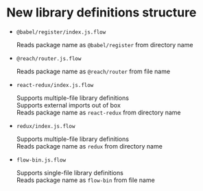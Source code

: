 # New library definitions structure

- `@babel/register/index.js.flow`

  Reads package name as `@babel/register` from directory name

- `@reach/router.js.flow`

  Reads package name as `@reach/router` from file name

- `react-redux/index.js.flow`

  Supports multiple-file library definitions  
  Supports external imports out of box  
  Reads package name as `react-redux` from directory name

- `redux/index.js.flow`

  Supports multiple-file library definitions  
  Reads package name as `redux` from directory name

- `flow-bin.js.flow`

  Supports single-file library definitions  
  Reads package name as `flow-bin` from file name
